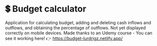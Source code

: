 # 💲 Budget calculator
Application for calculating budget, adding and deleting cash inflows and outflows, and obtaining the percentage of outflows. Not yet displayed correctly on mobile devices.
Made thanks to an Udemy course - You can see it working here! 👉 https://budget-lurdrigz.netlify.app/

